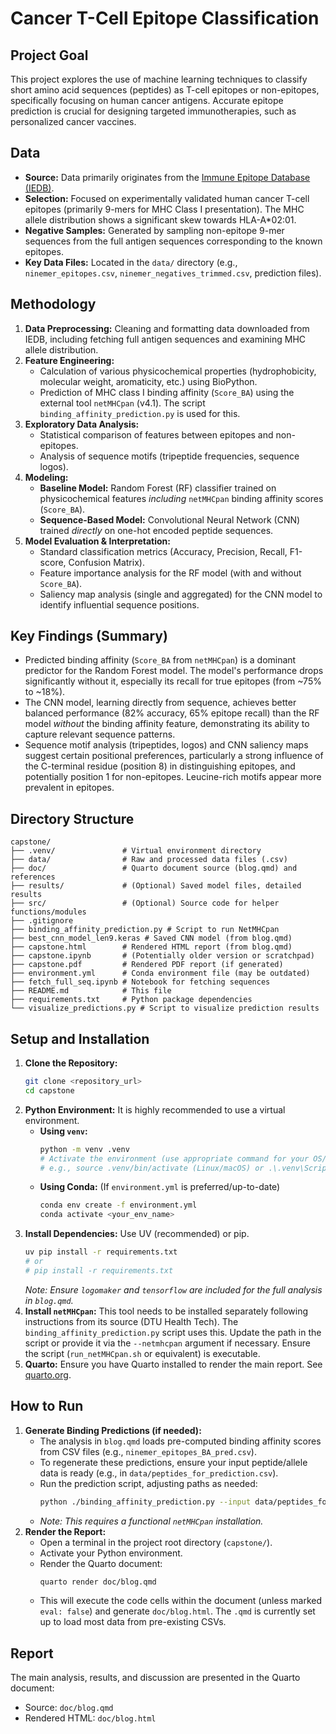 # Cancer T-Cell Epitope Classification

## Project Goal

This project explores the use of machine learning techniques to classify short amino acid sequences (peptides) as T-cell epitopes or non-epitopes, specifically focusing on human cancer antigens. Accurate epitope prediction is crucial for designing targeted immunotherapies, such as personalized cancer vaccines.

## Data

*   **Source:** Data primarily originates from the [Immune Epitope Database (IEDB)](https://www.iedb.org).
*   **Selection:** Focused on experimentally validated human cancer T-cell epitopes (primarily 9-mers for MHC Class I presentation). The MHC allele distribution shows a significant skew towards HLA-A*02:01.
*   **Negative Samples:** Generated by sampling non-epitope 9-mer sequences from the full antigen sequences corresponding to the known epitopes.
*   **Key Data Files:** Located in the `data/` directory (e.g., `ninemer_epitopes.csv`, `ninemer_negatives_trimmed.csv`, prediction files).

## Methodology

1.  **Data Preprocessing:** Cleaning and formatting data downloaded from IEDB, including fetching full antigen sequences and examining MHC allele distribution.
2.  **Feature Engineering:**
    *   Calculation of various physicochemical properties (hydrophobicity, molecular weight, aromaticity, etc.) using BioPython.
    *   Prediction of MHC class I binding affinity (`Score_BA`) using the external tool `netMHCpan` (v4.1). The script `binding_affinity_prediction.py` is used for this.
3.  **Exploratory Data Analysis:**
    *   Statistical comparison of features between epitopes and non-epitopes.
    *   Analysis of sequence motifs (tripeptide frequencies, sequence logos).
4.  **Modeling:**
    *   **Baseline Model:** Random Forest (RF) classifier trained on physicochemical features *including* `netMHCpan` binding affinity scores (`Score_BA`).
    *   **Sequence-Based Model:** Convolutional Neural Network (CNN) trained *directly* on one-hot encoded peptide sequences.
5.  **Model Evaluation & Interpretation:**
    *   Standard classification metrics (Accuracy, Precision, Recall, F1-score, Confusion Matrix).
    *   Feature importance analysis for the RF model (with and without `Score_BA`).
    *   Saliency map analysis (single and aggregated) for the CNN model to identify influential sequence positions.

## Key Findings (Summary)

*   Predicted binding affinity (`Score_BA` from `netMHCpan`) is a dominant predictor for the Random Forest model. The model's performance drops significantly without it, especially its recall for true epitopes (from ~75% to ~18%).
*   The CNN model, learning directly from sequence, achieves better balanced performance (82% accuracy, 65% epitope recall) than the RF model *without* the binding affinity feature, demonstrating its ability to capture relevant sequence patterns.
*   Sequence motif analysis (tripeptides, logos) and CNN saliency maps suggest certain positional preferences, particularly a strong influence of the C-terminal residue (position 8) in distinguishing epitopes, and potentially position 1 for non-epitopes. Leucine-rich motifs appear more prevalent in epitopes.

## Directory Structure

```
capstone/
├── .venv/               # Virtual environment directory
├── data/                # Raw and processed data files (.csv)
├── doc/                 # Quarto document source (blog.qmd) and references
├── results/             # (Optional) Saved model files, detailed results
├── src/                 # (Optional) Source code for helper functions/modules
├── .gitignore
├── binding_affinity_prediction.py # Script to run NetMHCpan
├── best_cnn_model_len9.keras # Saved CNN model (from blog.qmd)
├── capstone.html        # Rendered HTML report (from blog.qmd)
├── capstone.ipynb       # (Potentially older version or scratchpad)
├── capstone.pdf         # Rendered PDF report (if generated)
├── environment.yml      # Conda environment file (may be outdated)
├── fetch_full_seq.ipynb # Notebook for fetching sequences
├── README.md            # This file
├── requirements.txt     # Python package dependencies
└── visualize_predictions.py # Script to visualize prediction results
```

## Setup and Installation

1.  **Clone the Repository:**
    ```bash
    git clone <repository_url>
    cd capstone
    ```
2.  **Python Environment:** It is highly recommended to use a virtual environment.
    *   **Using `venv`:**
        ```bash
        python -m venv .venv
        # Activate the environment (use appropriate command for your OS/shell)
        # e.g., source .venv/bin/activate (Linux/macOS) or .\.venv\Scripts\activate (Windows)
        ```
    *   **Using Conda:** (If `environment.yml` is preferred/up-to-date)
        ```bash
        conda env create -f environment.yml
        conda activate <your_env_name>
        ```
3.  **Install Dependencies:** Use UV (recommended) or pip.
    ```bash
    uv pip install -r requirements.txt
    # or
    # pip install -r requirements.txt
    ```
    *Note: Ensure `logomaker` and `tensorflow` are included for the full analysis in `blog.qmd`.*
4.  **Install `netMHCpan`:** This tool needs to be installed separately following instructions from its source (DTU Health Tech). The `binding_affinity_prediction.py` script uses this. Update the path in the script or provide it via the `--netmhcpan` argument if necessary. Ensure the script (`run_netMHCpan.sh` or equivalent) is executable.
5.  **Quarto:** Ensure you have Quarto installed to render the main report. See [quarto.org](https://quarto.org/).

## How to Run

1.  **Generate Binding Predictions (if needed):**
    *   The analysis in `blog.qmd` loads pre-computed binding affinity scores from CSV files (e.g., `ninemer_epitopes_BA_pred.csv`).
    *   To regenerate these predictions, ensure your input peptide/allele data is ready (e.g., in `data/peptides_for_prediction.csv`).
    *   Run the prediction script, adjusting paths as needed:
        ```bash
        python ./binding_affinity_prediction.py --input data/peptides_for_prediction.csv --output data/predictions_output.csv --netmhcpan /path/to/your/netMHCpan-4.1/run_netMHCpan.sh
        ```
    *   *Note: This requires a functional `netMHCpan` installation.*
2.  **Render the Report:**
    *   Open a terminal in the project root directory (`capstone/`).
    *   Activate your Python environment.
    *   Render the Quarto document:
        ```bash
        quarto render doc/blog.qmd
        ```
    *   This will execute the code cells within the document (unless marked `eval: false`) and generate `doc/blog.html`. The `.qmd` is currently set up to load most data from pre-existing CSVs.

## Report

The main analysis, results, and discussion are presented in the Quarto document:
*   Source: `doc/blog.qmd`
*   Rendered HTML: `doc/blog.html`
